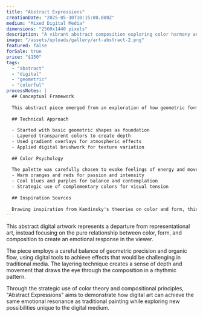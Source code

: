 ```yaml
---
title: "Abstract Expressions"
creationDate: "2025-05-30T10:15:00.000Z"
medium: "Mixed Digital Media"
dimensions: "2560x1440 pixels"
description: "A vibrant abstract composition exploring color harmony and geometric relationships through digital painting techniques."
image: "/assets/uploads/gallery/art-abstract-2.png"
featured: false
forSale: true
price: "$150"
tags:
  - "abstract"
  - "digital"
  - "geometric"
  - "colorful"
processNotes: |
  ## Conceptual Framework
  
  This abstract piece emerged from an exploration of how geometric forms can convey emotional depth through color interaction and spatial relationships.
  
  ## Technical Approach
  
  - Started with basic geometric shapes as foundation
  - Layered transparent colors to create depth
  - Used gradient overlays for atmospheric effects
  - Applied digital brushwork for texture variation
  
  ## Color Psychology
  
  The palette was carefully chosen to evoke feelings of energy and movement:
  - Warm oranges and reds for passion and intensity
  - Cool blues and purples for balance and contemplation
  - Strategic use of complementary colors for visual tension
  
  ## Inspiration Sources
  
  Drawing inspiration from Kandinsky's theories on color and form, this piece attempts to create a visual language that speaks directly to emotion rather than representation.
---
```


This abstract digital artwork represents a departure from representational art, instead focusing on the pure relationship between color, form, and composition to create an emotional response in the viewer.

The piece employs a careful balance of geometric precision and organic flow, using digital tools to achieve effects that would be challenging in traditional media. The layering technique creates a sense of depth and movement that draws the eye through the composition in a rhythmic pattern.

Through the strategic use of color theory and compositional principles, "Abstract Expressions" aims to demonstrate how digital art can achieve the same emotional resonance as traditional painting while exploring new possibilities unique to the digital medium.